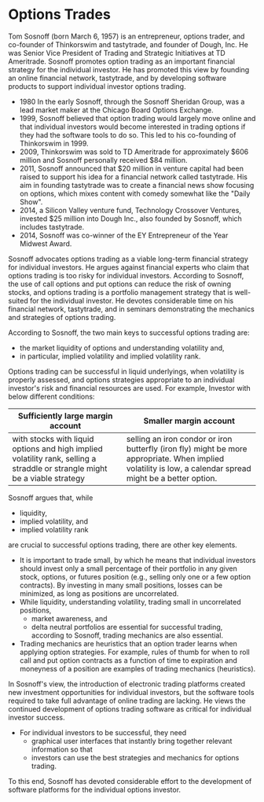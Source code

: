 # Options Trades

Tom Sosnoff (born March 6, 1957) is an entrepreneur, options trader, and co-founder of Thinkorswim and tastytrade, and founder of Dough, Inc. He was Senior Vice President of Trading and Strategic Initiatives at TD Ameritrade. Sosnoff promotes option trading as an important financial strategy for the individual investor. He has promoted this view by founding an online financial network, tastytrade, and by developing software products to support individual investor options trading.

- 1980 In the early  Sosnoff, through the Sosnoff Sheridan Group, was a lead market maker at the Chicago Board Options Exchange.
- 1999, Sosnoff believed that option trading would largely move online and that individual investors would become interested in trading options if they had the software tools to do so. This led to his co-founding of Thinkorswim in 1999.
- 2009, Thinkorswim was sold to TD Ameritrade for approximately $606 million and Sosnoff personally received $84 million.
- 2011, Sosnoff announced that $20 million in venture capital had been raised to support his idea for a financial network called tastytrade. His aim in founding tastytrade was to create a financial news show focusing on options, which mixes content with comedy somewhat like the "Daily Show".
- 2014, a Silicon Valley venture fund, Technology Crossover Ventures, invested $25 million into Dough Inc., also founded by Sosnoff, which includes tastytrade.
- 2014, Sosnoff was co-winner of the EY Entrepreneur of the Year Midwest Award.


Sosnoff advocates options trading as a viable long-term financial strategy for individual investors. He argues against financial experts who claim that options trading is too risky for individual investors. According to Sosnoff, the use of call options and put options can reduce the risk of owning stocks, and options trading is a portfolio management strategy that is well-suited for the individual investor. He devotes considerable time on his financial network, tastytrade, and in seminars demonstrating the mechanics and strategies of options trading.

According to Sosnoff, the two main keys to successful options trading are:
+ the market liquidity of options and understanding volatility and, 
+ in particular, implied volatility and implied volatility rank. 

Options trading can be successful in liquid underlyings, when volatility is properly assessed, and options strategies appropriate to an individual investor's risk and financial resources are used. For example, Investor with below different conditions:

|Sufficiently large margin account | Smaller margin account |
|---|---|
|with stocks with liquid options and high implied volatility rank, selling a straddle or strangle might be a viable strategy| selling an iron condor or iron butterfly (iron fly) might be more appropriate. When implied volatility is low, a calendar spread might be a better option.|

Sosnoff argues that, while 
+ liquidity, 
+ implied volatility, and 
+ implied volatility rank 

are crucial to successful options trading, there are other key elements. 

- It is important to trade small, by which he means that individual investors should invest only a small percentage of their portfolio in any given stock, options, or futures position (e.g., selling only one or a few option contracts). By investing in many small positions, losses can be minimized, as long as positions are uncorrelated. 
- While liquidity, understanding volatility, trading small in uncorrelated positions, 
  + market awareness, and 
  + delta neutral portfolios are essential for successful trading, according to Sosnoff, trading mechanics are also essential. 
- Trading mechanics are heuristics that an option trader learns when applying option strategies. For example, rules of thumb for when to roll call and put option contracts as a function of time to expiration and moneyness of a position are examples of trading mechanics (heuristics). 

In Sosnoff's view, the introduction of electronic trading platforms created new investment opportunities for individual investors, but the software tools required to take full advantage of online trading are lacking. He views the continued development of options trading software as critical for individual investor success. 

- For individual investors to be successful, they need 
  + graphical user interfaces that instantly bring together relevant information so that 
  + investors can use the best strategies and mechanics for options trading. 

To this end, Sosnoff has devoted considerable effort to the development of software platforms for the individual options investor. 
